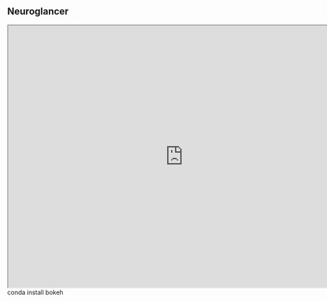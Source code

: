 <html>
  <body>
    <h2>Neuroglancer</h2>
    <iframe src="https://neuroglancer-demo.appspot.com/" height="600" width="800" title="Neuroglancer"></iframe>
conda install bokeh 

</body>
</html>
